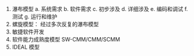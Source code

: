 1. 瀑布模型
    a. 系统需求
    b. 软件需求
    c. 初步涉及
    d. 详细涉及
    e. 编码和调试
    f. 测试
    g. 运行和维护
2. 螺旋模型： 经过多次反复的瀑布模型
3. 敏捷软件开发
4. 软件能力成熟度模型 SW-CMM/CMM/SCMM
5. IDEAL 模型

